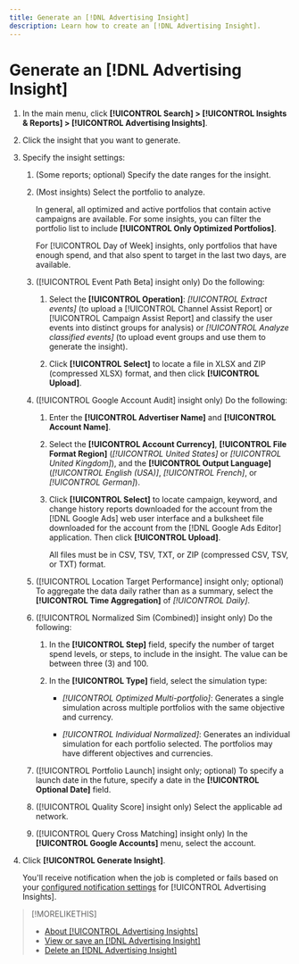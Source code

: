 ```yaml
---
title: Generate an [!DNL Advertising Insight]
description: Learn how to create an [!DNL Advertising Insight]. 
---
```

# Generate an [!DNL Advertising Insight]

1. In the main menu, click **[!UICONTROL Search] > [!UICONTROL Insights & Reports] > [!UICONTROL Advertising Insights]**.

2. Click the insight that you want to generate.

3. Specify the insight settings:

   1. (Some reports; optional) Specify the date ranges for the insight.

   2. (Most insights) Select the portfolio to analyze.

      In general, all optimized and active portfolios that contain active campaigns are available. For some insights, you can filter the portfolio list to include **[!UICONTROL Only Optimized Portfolios]**.
      
      For [!UICONTROL Day of Week] insights, only portfolios that have enough spend, and that also spent to target in the last two days, are available.

   3. ([!UICONTROL Event Path Beta] insight only) Do the following:

      1. Select the **[!UICONTROL Operation]**: *[!UICONTROL Extract events]* (to upload a [!UICONTROL Channel Assist Report] or [!UICONTROL Campaign Assist Report] and classify the user events into distinct groups for analysis) or *[!UICONTROL Analyze classified events]* (to upload event groups and use them to generate the insight).

      1. Click **[!UICONTROL Select]** to locate a file in XLSX and ZIP (compressed XLSX) format, and then click **[!UICONTROL Upload]**.

   4. ([!UICONTROL Google Account Audit] insight only) Do the following:

      1. Enter the **[!UICONTROL Advertiser Name]** and **[!UICONTROL Account Name]**.
      
      1. Select the **[!UICONTROL Account Currency]**, **[!UICONTROL File Format Region]** (*[!UICONTROL United States]* or *[!UICONTROL United Kingdom]*), and the **[!UICONTROL Output Language]** (*[!UICONTROL English (USA)]*, *[!UICONTROL French]*, or *[!UICONTROL German]*).
      
      1. Click **[!UICONTROL Select]** to locate campaign, keyword, and change history reports downloaded for the account from the [!DNL Google Ads] web user interface and a bulksheet file downloaded for the account from the [!DNL Google Ads Editor] application. Then click **[!UICONTROL Upload]**.

         All files must be in CSV, TSV, TXT, or ZIP (compressed CSV, TSV, or TXT) format.

   5. ([!UICONTROL Location Target Performance] insight only; optional) To aggregate the data daily rather than as a summary, select the **[!UICONTROL Time Aggregation]** of *[!UICONTROL Daily]*.

   6. ([!UICONTROL Normalized Sim (Combined)] insight only) Do the following:

      1. In the **[!UICONTROL Step]** field, specify the number of target spend levels, or steps, to include in the insight. The value can be between three (3) and 100.

      1. In the **[!UICONTROL Type]** field, select the simulation type:

         * *[!UICONTROL Optimized Multi-portfolio]*: Generates a single simulation across multiple portfolios with the same objective and currency.

         * *[!UICONTROL Individual Normalized]*: Generates an individual simulation for each portfolio selected. The portfolios may have different objectives and currencies.

   7. ([!UICONTROL Portfolio Launch] insight only; optional) To specify a launch date in the future, specify a date in the **[!UICONTROL Optional Date]** field.

   8. ([!UICONTROL Quality Score] insight only) Select the applicable ad network.

   9. ([!UICONTROL Query Cross Matching] insight only) In the **[!UICONTROL Google Accounts]** menu, select the account.

4. Click **[!UICONTROL Generate Insight]**.

   You'll receive notification when the job is completed or fails based on your [configured notification settings](/help/search-social-commerce/notifications/notification-edit.md) for [!UICONTROL Advertising Insights].

>[!MORELIKETHIS]
>
>* [About [!UICONTROL Advertising Insights]](insight-about.md)
>* [View or save an [!DNL Advertising Insight]](insight-view-save.md)
>* [Delete an [!DNL Advertising Insight]](insight-delete.md)
